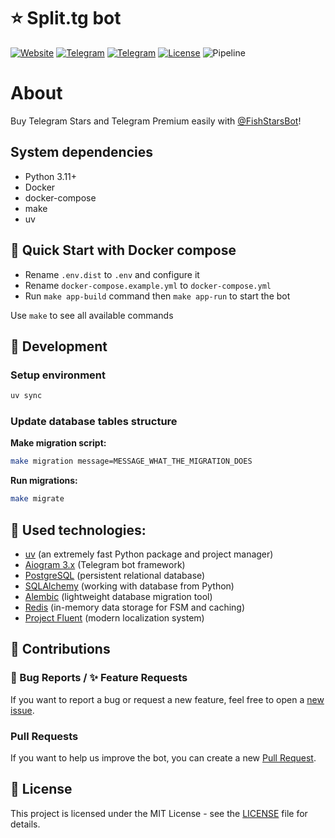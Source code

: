 # ⭐️ Split.tg bot
[![Website](https://img.shields.io/badge/Website-split.tg-blue)](https://split.tg)
[![Telegram](https://img.shields.io/badge/Telegram-Bot-blue)](https://t.me/FishStarsBot)
[![Telegram](https://img.shields.io/badge/Telegram-Channel-blue)](https://t.me/SplitTg)
[![License](https://img.shields.io/badge/License-MIT-blue)](#license)
![Pipeline](https://wpci.itanarchy.app/api/badges/14/status.svg)

# About
Buy Telegram Stars and Telegram Premium easily with [@FishStarsBot](https://t.me/FishStarsBot)!

## System dependencies
- Python 3.11+
- Docker
- docker-compose
- make
- uv

## 🐳 Quick Start with Docker compose
- Rename `.env.dist` to `.env` and configure it
- Rename `docker-compose.example.yml` to `docker-compose.yml`
- Run `make app-build` command then `make app-run` to start the bot

Use `make` to see all available commands

## 🔧 Development

### Setup environment
```bash
uv sync
```
### Update database tables structure
**Make migration script:**
```bash
make migration message=MESSAGE_WHAT_THE_MIGRATION_DOES
```
**Run migrations:**
```bash
make migrate
```

## 🚀 Used technologies:
- [uv](https://docs.astral.sh/uv/) (an extremely fast Python package and project manager)
- [Aiogram 3.x](https://github.com/aiogram/aiogram) (Telegram bot framework)
- [PostgreSQL](https://www.postgresql.org/) (persistent relational database)
- [SQLAlchemy](https://docs.sqlalchemy.org/en/20/) (working with database from Python)
- [Alembic](https://alembic.sqlalchemy.org/en/latest/) (lightweight database migration tool)
- [Redis](https://redis.io/docs/) (in-memory data storage for FSM and caching)
- [Project Fluent](https://projectfluent.org/) (modern localization system)

## 🤝 Contributions

### 🐛 Bug Reports / ✨ Feature Requests

If you want to report a bug or request a new feature, feel free to open a [new issue](https://github.com/itanarchy/split-bot/issues/new).

### Pull Requests

If you want to help us improve the bot, you can create a new [Pull Request](https://github.com/itanarchy/split-bot/pulls).

## 📝 License

This project is licensed under the MIT License - see the [LICENSE](LICENSE) file for details.
